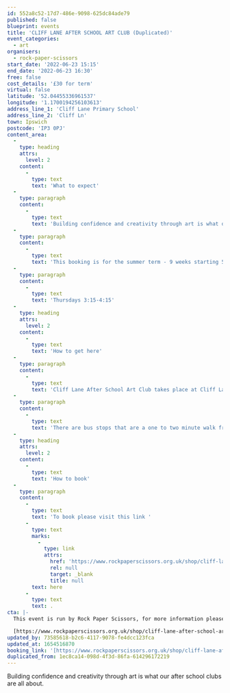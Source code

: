 ```yaml
---
id: 552a8c52-17d7-486e-9098-625dc84ade79
published: false
blueprint: events
title: 'CLIFF LANE AFTER SCHOOL ART CLUB (Duplicated)'
event_categories:
  - art
organisers:
  - rock-paper-scissors
start_date: '2022-06-23 15:15'
end_date: '2022-06-23 16:30'
free: false
cost_details: '£30 for term'
virtual: false
latitude: '52.04455336961537'
longitude: '1.1700194256103613'
address_line_1: 'Cliff Lane Primary School'
address_line_2: 'Cliff Ln'
town: Ipswich
postcode: 'IP3 0PJ'
content_area:
  -
    type: heading
    attrs:
      level: 2
    content:
      -
        type: text
        text: 'What to expect'
  -
    type: paragraph
    content:
      -
        type: text
        text: 'Building confidence and creativity through art is what our after school clubs are all about. Exploring different media, and lots of freedom to experiment!'
  -
    type: paragraph
    content:
      -
        type: text
        text: 'This booking is for the summer term - 9 weeks starting 5th May and ending 7th July with a one week break for half term.'
  -
    type: paragraph
    content:
      -
        type: text
        text: 'Thursdays 3:15-4:15'
  -
    type: heading
    attrs:
      level: 2
    content:
      -
        type: text
        text: 'How to get here'
  -
    type: paragraph
    content:
      -
        type: text
        text: 'Cliff Lane After School Art Club takes place at Cliff Lane Primary School, IP3 0PJ.'
  -
    type: paragraph
    content:
      -
        type: text
        text: 'There are bus stops that are a one to two minute walk from the venue.'
  -
    type: heading
    attrs:
      level: 2
    content:
      -
        type: text
        text: 'How to book'
  -
    type: paragraph
    content:
      -
        type: text
        text: 'To book please visit this link '
      -
        type: text
        marks:
          -
            type: link
            attrs:
              href: 'https://www.rockpaperscissors.org.uk/shop/cliff-lane-after-school-art-club'
              rel: null
              target: _blank
              title: null
        text: here
      -
        type: text
        text: .
cta: |-
  This event is run by Rock Paper Scissors, for more information please get in touch via:

  [https://www.rockpaperscissors.org.uk/shop/cliff-lane-after-school-art-club]([https://www.rockpaperscissors.org.uk/shop/cliff-lane-after-school-art-club])
updated_by: 73585618-b2c6-4117-9078-fe4dcc123fca
updated_at: 1654516870
booking_link: '[https://www.rockpaperscissors.org.uk/shop/cliff-lane-after-school-art-club]('
duplicated_from: 1ec8ca14-098d-4f3d-86fa-614296172219
---
```

Building confidence and creativity through art is what our after school clubs are all about.